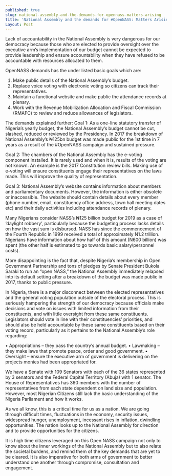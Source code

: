 ```yaml
---
published: true
slug: national-assembly-and-the-demands-for-opennass-matters-arising
title: 'National Assembly and the demands for #OpenNASS: Matters Arising!'
Layout: Post
---
```


Lack of accountability in the National Assembly is very dangerous for our democracy because those who are elected to provide oversight over the executive arm’s implementation of our budget cannot be expected to provide leadership and ensure accountability when they have refused to be accountable with resources allocated to them.

OpenNASS demands has the under listed basic goals which are:
1. Make public details of the National Assembly’s budget.
2. Replace voice voting with electronic voting so citizens can track their representatives.
3. Maintain a functional website and make public the attendance records at plenary.
4. Work with the Revenue Mobilization Allocation and Fiscal Commission (RMAFC) to review and reduce allowances of legislators.

The demands explained further:
Goal 1: As a one-line statutory transfer of Nigeria’s yearly budget, the National Assembly’s budget cannot be cut, slashed, reduced or reviewed by the Presidency. In 2017 the breakdown of National Assembly’s ₦125bn budget was made public for the 1st time in 7 years as a result of the #OpenNASS campaign and sustained pressure.

Goal 2: The chambers of the National Assembly has the e-voting component installed. It is rarely used and when it is, results of the voting are not known. An example is the 2017 Constitution review bills. Making use of e-voting will ensure constituents engage their representatives on the laws made. This will improve the quality of representation.

Goal 3: National Assembly’s website contains information about members and parliamentary documents. However, the information is either obsolete or inaccessible. The website should contain details about every member (phone number, email, constituency office address, town hall meeting dates etc) and their daily activities including attendance records of plenary.

Many Nigerians consider NASS’s ₦125 billion budget for 2019 as a case of ‘daylight robbery’, particularly because the budgeting process lacks details on how the vast sum is disbursed. NASS has since the commencement of the Fourth Republic in 1999 received a total of approximately N1.2 trillion. Nigerians have information about how half of this amount (N600 billion) was spent (the other half is estimated to go towards basic salary/personnel costs). 

More disappointing is the fact that, despite Nigeria’s membership in Open Government Partnership and tons of pledges by Senate President Bukola Saraki to run an “open NASS,” the National Assembly immediately relapsed into its default setting after a breakdown of the budget was made public in 2017, thanks to public pressure.

In Nigeria, there is a major disconnect between the elected representatives and the general voting population outside of the electoral process. This is seriously hampering the strength of our democracy because officials make decisions and vote on issues with limited information from their constituents, and with little oversight from these same constituents. Legislators should vote in line with their constituencies’ priorities, and should also be held accountable by these same constituents based on their voting record, particularly as it pertains to the National Assembly’s role regarding:

• Appropriations – they pass the country’s annual budget. • Lawmaking – they make laws that promote peace, order and good government. • Oversight – ensure the executive arm of government is delivering on the projects monies had been appropriated for.

We have a Senate with 109 Senators with each of the 36 states represented by 3 senators and the Federal Capital Territory (Abuja) with 1 senator. The House of Representatives has 360 members with the number of representatives from each state dependent on land size and population. However, most Nigerian Citizens still lack the basic understanding of the Nigeria Parliament and how it works.

As we all know, this is a critical time for us as a nation. We are going through difficult times, fluctuations in the economy, security issues, widespread hunger, unemployment, incessant rises in inflation, dwindling opportunities. The nation looks up to the National Assembly for direction and to provide opportunities for the citizens.

It is high time citizens leveraged on this Open NASS campaign not only to know about the inner workings of the National Assembly but to also relate the societal burdens, and remind them of the key demands that are yet to be cleared. It is also imperative for both arms of government to better understand one another through compromise, consultation and engagement.

